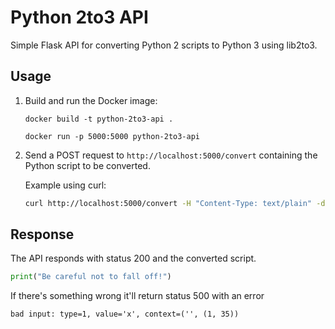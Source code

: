 # Python 2to3 API

Simple Flask API for converting Python 2 scripts to Python 3 using lib2to3.

## Usage

1. Build and run the Docker image:

   `docker build -t python-2to3-api .`

   `docker run -p 5000:5000 python-2to3-api`

3. Send a POST request to `http://localhost:5000/convert` containing the Python script to be converted.

   Example using curl:

   ```bash
   curl http://localhost:5000/convert -H "Content-Type: text/plain" -d 'print "Be careful not to fall off!"'
   ```

## Response

The API responds with status 200 and the converted script.

```python
print("Be careful not to fall off!")
```

If there's something wrong it'll return status 500 with an error

```
bad input: type=1, value='x', context=('', (1, 35))
```
